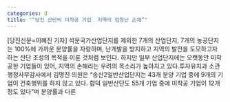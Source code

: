 ```yaml
---
categories: d
title: "“당진 산단의 미착공 기업  지역의 엄청난 손해”"
---
```

[당진신문=이혜진 기자] 석문국가산업단지를 제외한 7개의 산업단지, 7개의 농공단지는 100%에 가까운 분양률을 자랑하며, 난개발을 방지하고 지역의 발전을 도모하고자 하는 산단 조성의 목적을 이룬 것처럼 보인다. 하지만 일부 산업단지에는 오랫동안 미착공한 기업들이 있어, 지역의 손해라는 우려의 목소리가 높아지고 있다.투자유치과 소관 행정사무감사에서 김명진 의원은 “송산2일반산업단지는 43개 분양 기업 중에 9개의 기업이 건축행위를 하지 않고 있다. 합덕 일반산단도 55개 기업 중에 미착공 기업이 12개 정도 있다”며 분양률과 다른